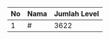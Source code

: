 | No | Nama            | Jumlah Level |
|----|-----------------|--------------|
| 1  | #    |    3622        |
